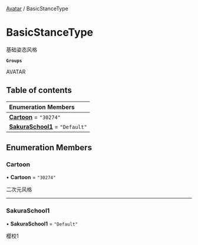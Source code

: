 [Avatar](../groups/Avatar.Avatar.md) / BasicStanceType

# BasicStanceType <Badge type="tip" text="Enumeration" /> <Score text="BasicStanceType" />

基础姿态风格

**`Groups`**

AVATAR

## Table of contents

| Enumeration Members |
| :-----|
| **[Cartoon](Gameplay.BasicStanceType.md#cartoon)** = ``"30274"`` <br> |
| **[SakuraSchool1](Gameplay.BasicStanceType.md#sakuraschool1)** = ``"Default"`` <br> |

## Enumeration Members

### Cartoon <Score text="Cartoon" /> 

• **Cartoon** = ``"30274"``

二次元风格

___

### SakuraSchool1 <Score text="SakuraSchool" /> 

• **SakuraSchool1** = ``"Default"``

樱校1
